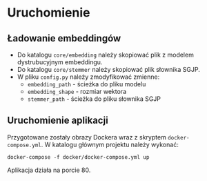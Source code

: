 # Uruchomienie
## Ładowanie embeddingów
 * Do katalogu ```core/embedding``` należy skopiować plik z modelem dystrubucyjnym embeddingu.
 * Do katalogu ```core/stemmer``` należy skopiować plik słownika SGJP.
 * W pliku ```config.py``` należy zmodyfikować zmienne: 
    * ```embedding_path``` - ścieżka do pliku modelu
    * ```embedding_shape``` - rozmiar wektora
    * ```stemmer_path``` - ścieżka do pliku słownika SGJP
    
## Uruchomienie aplikacji
Przygotowane zostały obrazy Dockera wraz z skryptem ```docker-compose.yml```.
W katalogu głównym projektu należy wykonać:
```
docker-compose -f docker/docker-compose.yml up
```
Aplikacja działa na porcie 80.